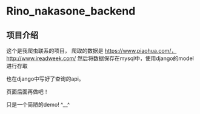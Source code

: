 # Rino_nakasone_backend
## 项目介绍
这个是我爬虫联系的项目，
爬取的数据是 https://www.piaohua.com/， http://www.ireadweek.com/
然后将数据保存在mysql中，使用django的model进行存取

也在django中写好了查询的api。

页面后面再做吧！

只是一个简陋的demo! ^__^
